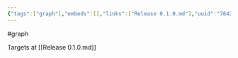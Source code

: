 ```yaml
---
{"tags":["graph"],"embeds":[],"links":["Release 0.1.0.md"],"uuid":"764217e9-a975-4726-9cc1-d62af35d13de","todos":{"done":[],"pending":[]}}
---
```

#graph

Targets at [[Release 0.1.0.md]]